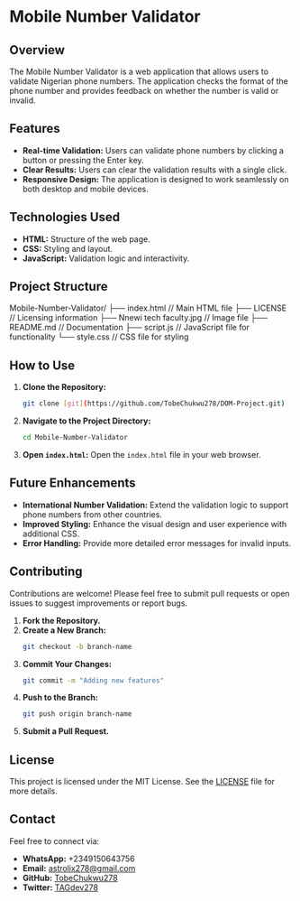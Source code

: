 # Mobile Number Validator

## Overview

The Mobile Number Validator is a web application that allows users to validate Nigerian phone numbers. The application checks the format of the phone number and provides feedback on whether the number is valid or invalid.

## Features

- **Real-time Validation:** Users can validate phone numbers by clicking a button or pressing the Enter key.
- **Clear Results:** Users can clear the validation results with a single click.
- **Responsive Design:** The application is designed to work seamlessly on both desktop and mobile devices.

## Technologies Used

- **HTML:** Structure of the web page.
- **CSS:** Styling and layout.
- **JavaScript:** Validation logic and interactivity.

## Project Structure

Mobile-Number-Validator/ 
├── index.html // Main HTML file 
├── LICENSE // Licensing information 
├── Nnewi tech faculty.jpg // Image file 
├── README.md // Documentation 
├── script.js // JavaScript file for functionality └── style.css // CSS file for styling


## How to Use

1. **Clone the Repository:**
    ```sh
    git clone [git](https://github.com/TobeChukwu278/DOM-Project.git)
    ```
2. **Navigate to the Project Directory:**
    ```sh
    cd Mobile-Number-Validator
    ```
3. **Open `index.html`:** Open the `index.html` file in your web browser.

## Future Enhancements

- **International Number Validation:** Extend the validation logic to support phone numbers from other countries.
- **Improved Styling:** Enhance the visual design and user experience with additional CSS.
- **Error Handling:** Provide more detailed error messages for invalid inputs.

## Contributing

Contributions are welcome! Please feel free to submit pull requests or open issues to suggest improvements or report bugs.

1. **Fork the Repository.**
2. **Create a New Branch:**
    ```sh
    git checkout -b branch-name
    ```
3. **Commit Your Changes:**
    ```sh
    git commit -m "Adding new features"
    ```
4. **Push to the Branch:**
    ```sh
    git push origin branch-name
    ```
5. **Submit a Pull Request.**

## License

This project is licensed under the MIT License. See the [LICENSE](LICENSE) file for more details.

## Contact

Feel free to connect via:

- **WhatsApp:** +2349150643756
- **Email:** astrolix278@gmail.com
- **GitHub:** [TobeChukwu278](https://github.com/TobeChukwu278)
- **Twitter:** [TAGdev278](https://x.com/TAGdev278?t=1BpqXhhRq-n6fWxgv0Zb9A&s=09)